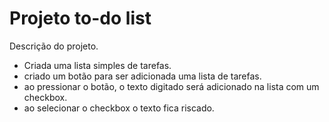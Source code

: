 # Projeto to-do list

Descrição do projeto.

- Criada uma lista simples de tarefas.
- criado um botão para ser adicionada uma lista de tarefas.
- ao pressionar o botão, o texto digitado será adicionado na lista com um  checkbox.
- ao selecionar o checkbox o texto fica riscado.
